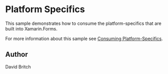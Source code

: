 Platform Specifics
==================

This sample demonstrates how to consume the platform-specifics that are built into Xamarin.Forms.

For more information about this sample see [Consuming Platform-Specifics](https://developer.xamarin.com/guides/xamarin-forms/user-interface/platform-specifics/consuming/).

Author
------

David Britch
